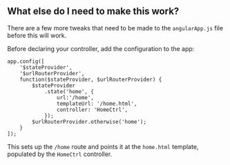 ##  What else do I need to make this work?

There are a few more tweaks that need to be made to the `angularApp.js` file before this will work.

Before declaring your controller, add the configuration to the app:

	app.config([
		'$stateProvider',
		'$urlRouterProvider',
		function($stateProvider, $urlRouterProvider) {
			$stateProvider
				.state('home', {
					url:'/home',
					templateUrl: '/home.html',
					controller: 'HomeCtrl',				
				});
			$urlRouterProvider.otherwise('home');
		}
	]);
	
This sets up the `/home` route and points it at the `home.html` template, populated by the `HomeCtrl` controller.